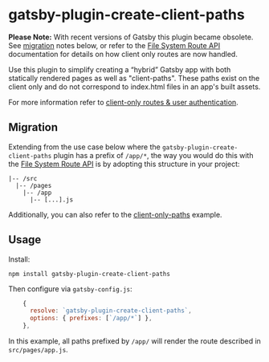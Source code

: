 # gatsby-plugin-create-client-paths

**Please Note:** With recent versions of Gatsby this plugin became obsolete. See [migration](#migration) notes below, or refer to the [File System Route API](https://www.gatsbyjs.com/docs/reference/routing/file-system-route-api/#creating-client-only-routes) documentation for details on how client only routes are now handled.

Use this plugin to simplify creating a “hybrid” Gatsby app with both statically rendered pages as well as "client-paths". These paths exist on the client only and do not correspond to index.html files in an app's built assets.

For more information refer to [client-only routes & user authentication](https://www.gatsbyjs.com/docs/client-only-routes-and-user-authentication/).

## Migration

Extending from the use case below where the `gatsby-plugin-create-client-paths` plugin has a prefix of `/app/*`, the way you would do this with the [File System Route API](https://www.gatsbyjs.com/docs/reference/routing/file-system-route-api/#creating-client-only-routes) is by adopting this structure in your project:

```text
|-- /src
  |-- /pages
    |-- /app
      |-- [...].js
```

Additionally, you can also refer to the [client-only-paths](https://github.com/gatsbyjs/gatsby/tree/master/examples/client-only-paths) example.

## Usage

Install:

```shell
npm install gatsby-plugin-create-client-paths
```

Then configure via `gatsby-config.js`:

```js
    {
      resolve: `gatsby-plugin-create-client-paths`,
      options: { prefixes: [`/app/*`] },
    },
```

In this example, all paths prefixed by `/app/` will render the route described
in `src/pages/app.js`.
